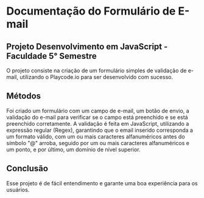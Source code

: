 # Documentação do Formulário de E-mail

## Projeto Desenvolvimento em JavaScript - Faculdade 5° Semestre
O projeto consiste na criação de um formulário simples de validação de e-mail, utilizando o Playcode.io para ser desenvolvido com sucesso.

## Métodos
Foi criado um formulário com um campo de e-mail, um botão de envio, a validação do e-mail para verificar se o campo está preenchido e se está preenchido corretamente. A validação é feita em JavaScript, utilizando a expressão regular (Regex), garantindo que o email inserido corresponda a um formato válido, com um ou mais caracteres alfanuméricos antes do símbolo "@" arroba, seguido por um ou mais caracteres alfanuméricos e um ponto, e por último, um domínio de nível superior.

## Conclusão
Esse projeto é de fácil entendimento e garante uma boa experiência para os usuários.
